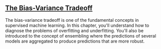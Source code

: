 ## [The Bias-Variance Tradeoff](https://campus.datacamp.com/courses/machine-learning-with-tree-based-models-in-python/the-bias-variance-tradeoff)

The bias-variance tradeoff is one of the fundamental concepts in supervised machine learning. In this chapter, you'll understand how to diagnose the problems of overfitting and underfitting. You'll also be introduced to the concept of ensembling where the predictions of several models are aggregated to produce predictions that are more robust.

<br>

